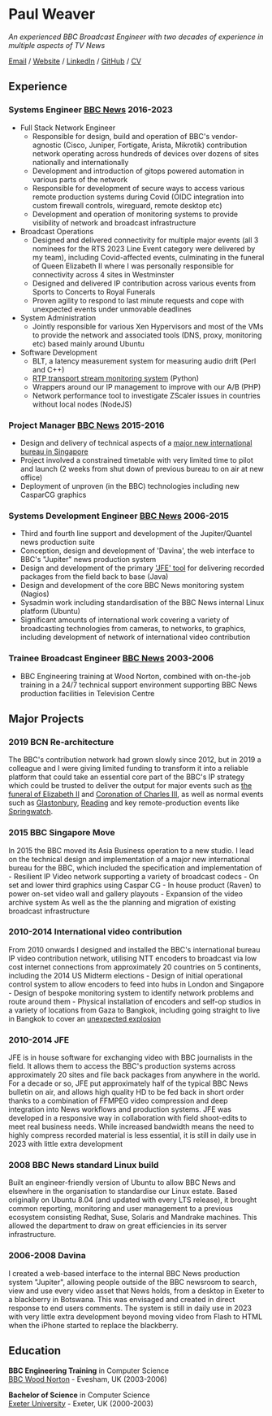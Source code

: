 # Paul Weaver

_An experienced BBC Broadcast Engineer with two decades of experience in multiple aspects of TV News_

[Email](mailto:paul@zpjw.net) / [Website](https://newweaver.com/) / [LinkedIn](https://www.linkedin.com/in/pauljamesweaver/) / [GitHub](https://github.com/isostatic/) / [CV](https://cv.newweaver.com)

## Experience

### Systems Engineer [BBC News](https://news.bbc.co.uk) 2016-2023

  - Full Stack Network Engineer
    - Responsible for design, build and operation of BBC's vendor-agnostic (Cisco, Juniper, Fortigate, Arista, Mikrotik) contribution network operating across hundreds of devices over dozens of sites nationally and internationally
    - Development and introduction of gitops powered automation in various parts of the network
    - Responsible for development of secure ways to access various remote production systems during Covid (OIDC integration into custom firewall controls, wireguard, remote desktop etc)
    - Development and operation of monitoring systems to provide visibility of network and broadcast infrastructure
  - Broadcast Operations
    - Designed and delivered connectivity for multiple major events (all 3 nominees for the RTS 2023 Line Event category were delivered by my team), including Covid-affected events, culminating in the funeral of Queen Elizabeth II where I was personally responsible for connectivity across 4 sites in Westminster
    - Designed and delivered IP contribution across various events from Sports to Concerts to Royal Funerals
    - Proven agility to respond to last minute requests and cope with unexpected events under unmovable deadlines
  - System Administration
    - Jointly responsible for various Xen Hypervisors and most of the VMs to provide the network and associated tools (DNS, proxy, monitoring etc) based mainly around Ubuntu
  - Software Development
    - BLT, a latency measurement system for measuring audio drift (Perl and C++)
    - [RTP transport stream monitoring system](https://github.com/isostatic/rtp_reader) (Python)
    - Wrappers around our IP management to improve with our A/B (PHP)
    - Network performance tool to investigate ZScaler issues in countries without local nodes (NodeJS)

### Project Manager [BBC News](https://news.bbc.co.uk) 2015-2016

  - Design and delivery of technical aspects of a [major new international bureau in Singapore](https://www.bbc.co.uk/mediacentre/worldnews/2015/new-asia-pacific-news-hq)
  - Project involved a constrained timetable with very limited time to pilot and launch (2 weeks from shut down of previous bureau to on air at new office)
  - Deployment of unproven (in the BBC) technologies including new CasparCG graphics

### Systems Development Engineer [BBC News](https://news.bbc.co.uk) 2006-2015

  - Third and fourth line support and development of the Jupiter/Quantel news production suite 
  - Conception, design and development of 'Davina', the web interface to BBC's "Jupiter" news production system
  - Design and development of the primary ['JFE' tool](https://www.tvbeurope.com/production-post/newsroom-systems-tv-journalism-on-jupiter) for delivering recorded packages from the field back to base (Java)
  - Design and development of the core BBC News monitoring system (Nagios)
  - Sysadmin work including standardisation of the BBC News internal Linux platform (Ubuntu)
  - Significant amounts of international work covering a variety of broadcasting technologies from cameras, to networks, to graphics, including development of network of international video contribution

### Trainee Broadcast Engineer [BBC News](https://news.bbc.co.uk) 2003-2006
  - BBC Engineering training at Wood Norton, combined with on-the-job training in a 24/7 technical support environment supporting BBC News production facilities in Television Centre

## Major Projects
### 2019 BCN Re-architecture
The BBC's contribution network had grown slowly since 2012, but in 2019 a colleague and I were giving limited funding to transform it into a reliable platform that could take an essential core part of the BBC's IP strategy which could be trusted to deliver the output for major events such as [the funeral of Elizabeth II](https://en.wikipedia.org/wiki/Death_and_state_funeral_of_Elizabeth_II) and [Coronation of Charles III](https://en.wikipedia.org/wiki/Coronation_of_Charles_III_and_Camilla), as well as normal events such as [Glastonbury](https://en.wikipedia.org/wiki/Glastonbury_Festival), [Reading](https://en.wikipedia.org/wiki/Reading_and_Leeds_Festivals) and key remote-production events like [Springwatch](https://en.wikipedia.org/wiki/Springwatch). 

### 2015 BBC Singapore Move
In 2015 the BBC moved its Asia Business operation to a new studio. I lead on the technical design and implementation of a major new international bureau for the BBC, which included the specification and implementation of
    - Resilient IP Video network supporting a variety of broadcast codecs
    - On set and lower third graphics using Caspar CG
    - In house product (Raven) to power on-set video wall and gallery playouts
    - Expansion of the video archive system
As well as the the planning and migration of existing broadcast infrastructure

### 2010-2014 International video contribution
From 2010 onwards I designed and installed the BBC's international bureau IP video contribution network, utilising NTT encoders to broadcast via low cost internet connections from approximately 20 countries on 5 continents, including the 2014 US Midterm elections
    - Design of initial operational control system to allow encoders to feed into hubs in London and Singapore
    - Design of bespoke monitoring system to identify network problems and route around them
    - Physical installation of encoders and self-op studios in a variety of locations from Gaza to Bangkok, including going straight to live in Bangkok to cover an [unexpected explosion](https://en.wikipedia.org/wiki/2013%E2%80%932014_Thai_political_crisis)

### 2010-2014 JFE
JFE is in house software for exchanging video with BBC journalists in the field. It allows them to access the BBC's production systems across approximately 20 sites and file back packages from anywhere in the world. For a decade or so, JFE put approximately half of the typical BBC News bulletin on air, and allows high quality HD to be fed back in short order thanks to a combination of FFMPEG video compression and deep integration into News workflows and production systems. JFE was developed in a responsive way in collaboration with field shoot-edits to meet real business needs. While increased bandwidth means the need to highly compress recorded material is less essential, it is still in daily use in 2023 with little extra development

### 2008 BBC News standard Linux build
Built an engineer-friendly version of Ubuntu to allow BBC News and elsewhere in the organisation to standardise our Linux estate. Based originally on Ubuntu 8.04 (and updated with every LTS release), it brought common reporting, monitoring and user management to a previous ecosystem consisting Redhat, Suse, Solaris and Mandrake machines. This allowed the department to draw on great efficiencies in its server infrastructure. 

### 2006-2008 Davina
I created a web-based interface to the internal BBC News production system "Jupiter", allowing people outside of the BBC newsroom to search, view and use every video asset that News holds, from a desktop in Exeter to a blackberry in Botswana. This was envisaged and created in direct response to end users comments. The system is still in daily use in 2023 with very little extra development beyond moving video from Flash to HTML when the iPhone started to replace the blackberry.

## Education

**BBC Engineering Training** in Computer Science<br>
[BBC Wood Norton](https://www.bbc.co.uk/academy) - Evesham, UK (2003-2006)

**Bachelor of Science** in Computer Science<br>
[Exeter University](https://www.exeter.ac.uk/) - Exeter, UK (2000-2003)

